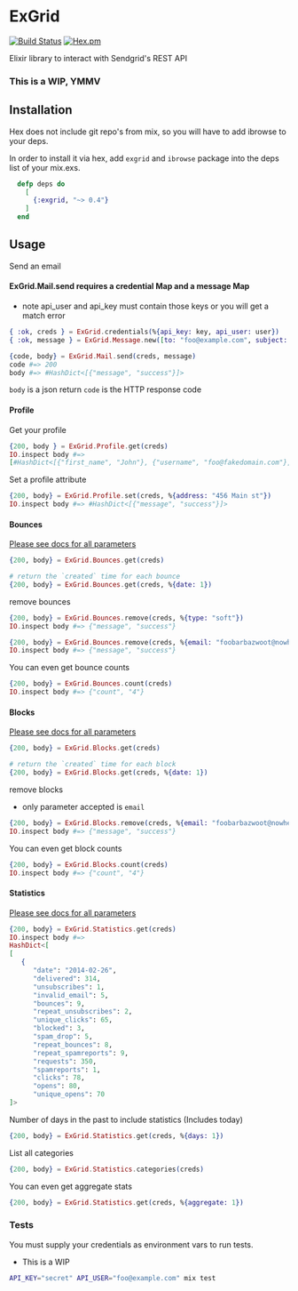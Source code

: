 ExGrid
======

[![Build Status](https://travis-ci.org/bradleyd/exgrid.svg?branch=master)](https://travis-ci.org/bradleyd/exgrid) [![Hex.pm](http://img.shields.io/hexpm/v/exgrid.svg)](https://hex.pm/packages/exgrid)


Elixir library to interact with Sendgrid's REST API

### This is a WIP, YMMV

## Installation
Hex does not include git repo's from mix, so you will have to add ibrowse to your deps.

In order to install it via hex, add `exgrid` and `ibrowse` package into the deps list of your mix.exs.

```elixir
  defp deps do
    [
      {:exgrid, "~> 0.4"}
    ]
  end
```

## Usage

Send an email
#### ExGrid.Mail.send requires a credential Map and a message Map
* note api_user and api_key must contain those keys or you will get a match error

```elixir
{ :ok, creds } = ExGrid.credentials(%{api_key: key, api_user: user})
{ :ok, message } = ExGrid.Message.new([to: "foo@example.com", subject: "hello world", from: "me@mysefandi.com"])

{code, body} = ExGrid.Mail.send(creds, message)
code #=> 200
body #=> #HashDict<[{"message", "success"}]>
```
`body` is a json return
`code` is the HTTP response code

#### Profile
Get your profile

```elixir
{200, body } = ExGrid.Profile.get(creds)
IO.inspect body #=>
[#HashDict<[{"first_name", "John"}, {"username", "foo@fakedomain.com"}, {"website_access", "true"}, {"phone", "123456789"}, {"state", "CO"}, {"last_name", "Doe"}, {"address2", ""}, {"city", "Denver"}, {"email", "foo@fakedomain.com"}, {"website", "http://sendgrid.com"}, {"country", "US"}, {"active", "true"}, {"zip", "80020"}, {"address", "123 main st"}]>]
```

Set a profile attribute

```elixir
{200, body} = ExGrid.Profile.set(creds, %{address: "456 Main st"})
IO.inspect body #=> #HashDict<[{"message", "success"}]>
```

#### Bounces

[Please see docs for all parameters](https://sendgrid.com/docs/API_Reference/Web_API/bounces.html)

```elixir
{200, body} = ExGrid.Bounces.get(creds)
```

```elixir
# return the `created` time for each bounce
{200, body} = ExGrid.Bounces.get(creds, %{date: 1})
```

remove bounces

```elixir
{200, body} = ExGrid.Bounces.remove(creds, %{type: "soft"})
IO.inspect body #=> {"message", "success"}
```

```elixir
{200, body} = ExGrid.Bounces.remove(creds, %{email: "foobarbazwoot@nowhereland.biz"})
IO.inspect body #=> {"message", "success"}
```

You can even get bounce counts

```elixir
{200, body} = ExGrid.Bounces.count(creds)
IO.inspect body #=> {"count", "4"}
```

#### Blocks
[Please see docs for all parameters](https://sendgrid.com/docs/API_Reference/Web_API/blocks.html)

```elixir
{200, body} = ExGrid.Blocks.get(creds)
```

```elixir
# return the `created` time for each block
{200, body} = ExGrid.Blocks.get(creds, %{date: 1})
```

remove blocks

* only parameter accepted is `email`

```elixir
{200, body} = ExGrid.Blocks.remove(creds, %{email: "foobarbazwoot@nowhereland.biz"})
IO.inspect body #=> {"message", "success"}
```

You can even get block counts

```elixir
{200, body} = ExGrid.Blocks.count(creds)
IO.inspect body #=> {"count", "4"}
```

#### Statistics
[Please see docs for all parameters](https://sendgrid.com/docs/API_Reference/Web_API/Statistics.html)

```elixir
{200, body} = ExGrid.Statistics.get(creds)
IO.inspect body #=>
HashDict<[
[
   {
      "date": "2014-02-26",
      "delivered": 314,
      "unsubscribes": 1,
      "invalid_email": 5,
      "bounces": 9,
      "repeat_unsubscribes": 2,
      "unique_clicks": 65,
      "blocked": 3,
      "spam_drop": 5,
      "repeat_bounces": 8,
      "repeat_spamreports": 9,
      "requests": 350,
      "spamreports": 1,
      "clicks": 78,
      "opens": 80,
      "unique_opens": 70
]>

```

Number of days in the past to include statistics (Includes today)
```elixir
{200, body} = ExGrid.Statistics.get(creds, %{days: 1})
```

List all categories
```elixir
{200, body} = ExGrid.Statistics.categories(creds)
```

You can even get aggregate stats

```elixir
{200, body} = ExGrid.Statistics.get(creds, %{aggregate: 1})
```

### Tests
You must supply your credentials as environment vars to run tests.

* This is a WIP

```bash
API_KEY="secret" API_USER="foo@example.com" mix test
```
